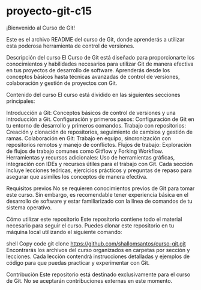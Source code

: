 # proyecto-git-c15
¡Bienvenido al Curso de Git!

Este es el archivo README del curso de Git, donde aprenderás a utilizar esta poderosa herramienta de control de versiones.

Descripción del curso
El Curso de Git está diseñado para proporcionarte los conocimientos y habilidades necesarios para utilizar Git de manera efectiva en tus proyectos de desarrollo de software. Aprenderás desde los conceptos básicos hasta técnicas avanzadas de control de versiones, colaboración y gestión de proyectos con Git.

Contenido del curso
El curso está dividido en las siguientes secciones principales:

Introducción a Git: Conceptos básicos de control de versiones y una introducción a Git.
Configuración y primeros pasos: Configuración de Git en tu entorno de desarrollo y primeros comandos.
Trabajo con repositorios: Creación y clonación de repositorios, seguimiento de cambios y gestión de ramas.
Colaboración en Git: Trabajo en equipo, sincronización con repositorios remotos y manejo de conflictos.
Flujos de trabajo: Exploración de flujos de trabajo comunes como Gitflow y Forking Workflow.
Herramientas y recursos adicionales: Uso de herramientas gráficas, integración con IDEs y recursos útiles para el trabajo con Git.
Cada sección incluye lecciones teóricas, ejercicios prácticos y preguntas de repaso para asegurar que asimiles los conceptos de manera efectiva.

Requisitos previos
No se requieren conocimientos previos de Git para tomar este curso. Sin embargo, es recomendable tener experiencia básica en el desarrollo de software y estar familiarizado con la línea de comandos de tu sistema operativo.

Cómo utilizar este repositorio
Este repositorio contiene todo el material necesario para seguir el curso. Puedes clonar este repositorio en tu máquina local utilizando el siguiente comando:

shell
Copy code
git clone https://github.com/shallomsantos/curso-git.git
Encontrarás los archivos del curso organizados en carpetas por sección y lecciones. Cada lección contendrá instrucciones detalladas y ejemplos de código para que puedas practicar y experimentar con Git.

Contribución
Este repositorio está destinado exclusivamente para el curso de Git. No se aceptarán contribuciones externas en este momento.

